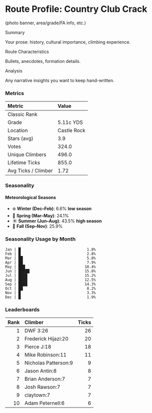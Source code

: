 

# Route Profile: Country Club Crack

(photo banner, area/grade/FA info, etc.)

Summary

Your prose: history, cultural importance, climbing experience.

Route Characteristics

Bullets, anecdotes, formation details.

Analysis

Any narrative insights you want to keep hand-written.


<!-- AUTO:METRICS:START -->
### Metrics

| Metric              | Value     |
|:--------------------|:----------|
| Classic Rank         |           |
| Grade                | 5.11c YDS |
| Location             | Castle Rock |
| Stars (avg)          | 3.9       |
| Votes                | 324.0     |
| Unique Climbers      | 496.0     |
| Lifetime Ticks       | 855.0     |
| Avg Ticks / Climber  | 1.72      |
<!-- AUTO:METRICS:END -->

<!-- AUTO:SEASONALITY:START -->
### Seasonality

#### Meteorological Seasons
- ❄️ **Winter (Dec–Feb)**: 6.6% **low season**
- 🌸 **Spring (Mar–May)**: 24.1%
- ☀️ **Summer (Jun–Aug)**: 43.5% **high season**
- 🍂 **Fall (Sep–Nov)**: 25.9%

### Seasonality Usage by Month
```
Jan | █                              1.8%
Feb | █                              2.8%
Mar | ██                             5.8%
Apr | ██                             7.9%
May | ███                           10.4%
Jun | █████                         15.8%
Jul | ████                          15.2%
Aug | ████                          12.5%
Sep | ████                          14.3%
Oct | ██                             8.2%
Nov | █                              3.3%
Dec | █                              1.9%
```
<!-- AUTO:SEASONALITY:END -->

<!-- AUTO:TOP_CLIMBERS:START -->
### Leaderboards

| Rank | Climber | Ticks |
|-----:|:--------|------:|
| 1 | DWF 3:26 | 26 |
| 2 | Frederick Hijazi:20 | 20 |
| 3 | Pierce J:18 | 18 |
| 4 | Mike Robinson:11 | 11 |
| 5 | Nicholas Patterson:9 | 9 |
| 6 | Jason Antin:8 | 8 |
| 7 | Brian Anderson:7 | 7 |
| 8 | Josh Rawson:7 | 7 |
| 9 | claytown:7 | 7 |
| 10 | Adam Peternell:6 | 6 |
<!-- AUTO:TOP_CLIMBERS:END -->
